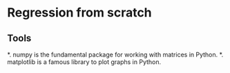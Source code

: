# Regression from scratch


## Tools 
*. numpy is the fundamental package for working with matrices in Python.
*. matplotlib is a famous library to plot graphs in Python.

